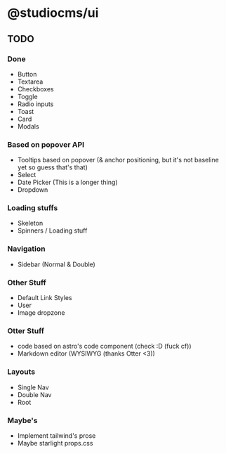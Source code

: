 # @studiocms/ui

## TODO

### Done
- Button
- Textarea
- Checkboxes
- Toggle
- Radio inputs
- Toast
- Card
- Modals

### Based on popover API
- Tooltips based on popover (& anchor positioning, but it's not baseline yet so guess that's that)
- Select
- Date Picker (This is a longer thing)
- Dropdown

### Loading stuffs
- Skeleton
- Spinners / Loading stuff

### Navigation
- Sidebar (Normal & Double)

### Other Stuff
- Default Link Styles
- User
- Image dropzone

### Otter Stuff
- code based on astro's code component (check :D (fuck cf))
- Markdown editor (WYSIWYG (thanks Otter <3))

### Layouts
- Single Nav
- Double Nav
- Root

### Maybe's
- Implement tailwind's prose
- Maybe starlight props.css